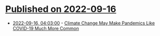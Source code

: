 # [Published on 2022-09-16](index.md)

* [2022-09-16, 04:03:00](https://soylentnews.org/article.pl?sid=22/09/15/0442222&from=rss) - [Climate Change May Make Pandemics Like COVID-19 Much More Common](https://soylentnews.org/article.pl?sid=22/09/15/0442222&from=rss)
